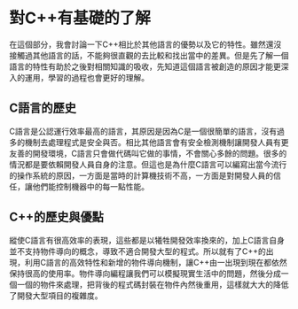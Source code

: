 # 對C++有基礎的了解
在這個部分，我會討論一下C++相比於其他語言的優勢以及它的特性。雖然還沒接觸過其他語言的話，不能夠很直觀的去比較和找出當中的差異。但是先了解一個語言的特性有助於之後對相關知識的吸收，先知道這個語言被創造的原因才能更深入的運用，學習的過程也會更好的理解。

## C語言的歷史
C語言是公認運行效率最高的語言，其原因是因為C是一個很簡單的語言，沒有過多的機制去處理程式是安全與否。相比其他語言會有安全檢測機制讓開發人員有更友善的開發環境，C語言只會做代碼叫它做的事情，不會關心多餘的問題。很多的情況都是要依賴開發人員自身的注意。但這也是為什麼C語言可以編寫出當今流行的操作系統的原因，一方面是當時的計算機技術不高，一方面是對開發人員的信任，讓他們能控制機器中的每一點性能。

## C++的歷史與優點
縱使C語言有很高效率的表現，這些都是以犧牲開發效率換來的，加上C語言自身並不支持物件導向的概念，導致不適合開發大型的程式。所以就有了C++的出現，利用C語言的高效特性和新增的物件導向機制，讓C++由一出現到現在都依然保持很高的使用率。物件導向編程讓我們可以模擬現實生活中的問題，然後分成一個一個的物件來處理，把背後的程式碼封裝在物件內然後重用，這樣就大大的降低了開發大型項目的複雜度。